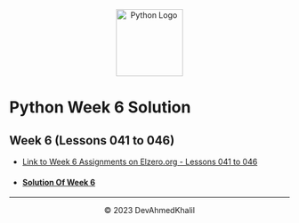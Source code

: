 <div align="center">
  <img src="https://upload.wikimedia.org/wikipedia/commons/thumb/c/cf/Python_logo_51.svg/750px-Python_logo_51.svg.png?20210510195343" alt="Python Logo" width="120" height="120">
</div>

# Python Week 6 Solution

## Week 6 (Lessons 041 to 046)

- [Link to Week 6 Assignments on Elzero.org - Lessons 041 to 046](https://elzero.org/python-assignments-lesson-from-41-to-46/)
- #### [Solution Of Week 6](https://github.com/DevAhmedKhalil/Elzero-Python-Assignments/tree/week6/week6)

---

<div align="center">
  &copy; 2023 DevAhmedKhalil
</div>
